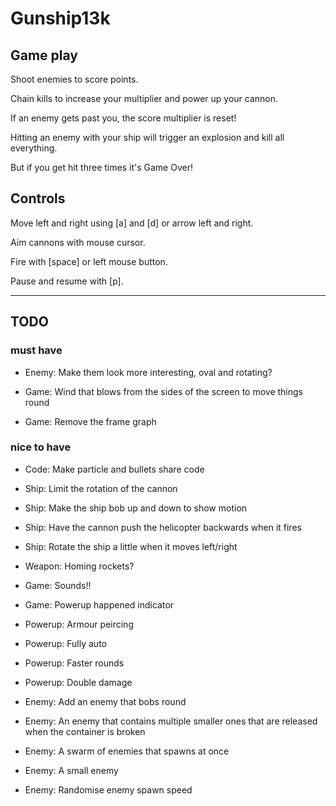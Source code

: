 # Gunship13k

## Game play

Shoot enemies to score points.

Chain kills to increase your multiplier and power up your cannon.

If an enemy gets past you, the score multiplier is reset!

Hitting an enemy with your ship will trigger an explosion and kill all everything.

But if you get hit three times it's Game Over!

## Controls

Move left and right using [a] and [d] or arrow left and right.

Aim cannons with mouse cursor.

Fire with [space] or left mouse button.

Pause and resume with [p].

---

## TODO

### must have

* Enemy: Make them look more interesting, oval and rotating?

* Game: Wind that blows from the sides of the screen to move things round
* Game: Remove the frame graph

### nice to have

* Code: Make particle and bullets share code

* Ship: Limit the rotation of the cannon
* Ship: Make the ship bob up and down to show motion
* Ship: Have the cannon push the helicopter backwards when it fires
* Ship: Rotate the ship a little when it moves left/right

* Weapon: Homing rockets?

* Game: Sounds!!
* Game: Powerup happened indicator

* Powerup: Armour peircing
* Powerup: Fully auto
* Powerup: Faster rounds
* Powerup: Double damage

* Enemy: Add an enemy that bobs round
* Enemy: An enemy that contains multiple smaller ones that are released when the container is broken
* Enemy: A swarm of enemies that spawns at once
* Enemy: A small enemy
* Enemy: Randomise enemy spawn speed

